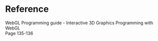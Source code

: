 # Reference
WebGL Programming guide - Interactive 3D Graphics Programming with WebGL  
Page 135-136
